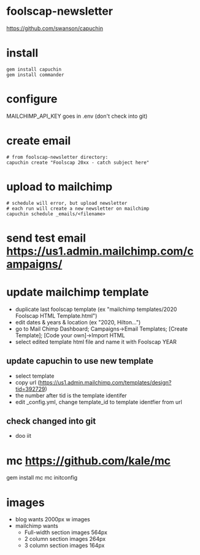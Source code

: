 # foolscap-newsletter
https://github.com/swanson/capuchin

# install
```
gem install capuchin
gem install commander
```

# configure
MAILCHIMP_API_KEY goes in .env (don't check into git)

# create email
```
# from foolscap-newsletter directory:
capuchin create "Foolscap 20xx - catch subject here"
```
# upload to mailchimp
```
# schedule will error, but upload newsletter 
# each run will create a new newsletter on mailchimp
capuchin schedule _emails/<filename> 
```
# send test email https://us1.admin.mailchimp.com/campaigns/


# update mailchimp template
- duplicate last foolscap template (ex "mailchimp templates/2020 Foolscap HTML Template.html")
- edit dates & years & location (ex "2020, Hilton...")
- go to Mail Chimp Dashboard; Campaigns->Email Templates; [Create Template]; [Code your own]->Import HTML
- select edited template html file and name it with Foolscap YEAR
## update capuchin to use new template
- select template
- copy url (https://us1.admin.mailchimp.com/templates/design?tid=392729)
- the number after tid is the template identifer
- edit _config.yml, change template_id to template identfier from url
## check changed into git
- doo iit


# mc https://github.com/kale/mc
gem install mc
mc initconfig

# images
- blog wants 2000px w images
- mailchimp wants 
  - Full-width section images	564px
  - 2 column section images	264px
  - 3 column section images	164px
